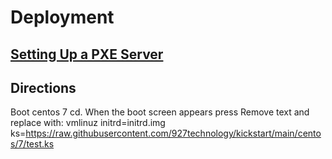 # Deployment

## [Setting Up a PXE Server](./docs/pxe.md)



## Directions
Boot centos 7 cd.  When the boot screen appears press <TAB>
Remove text and replace with:
vmlinuz initrd=initrd.img ks=https://raw.githubusercontent.com/927technology/kickstart/main/centos/7/test.ks

